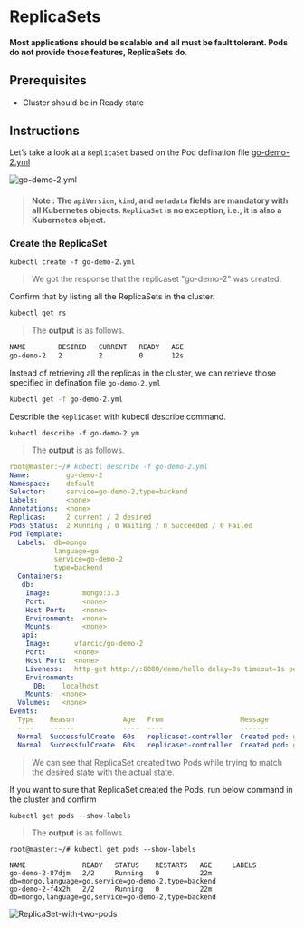 # ReplicaSets

#### Most applications should be scalable and all must be fault tolerant. Pods do not provide those features, ReplicaSets do.

## Prerequisites

- Cluster should be in Ready state

## Instructions

Let’s take a look at a `ReplicaSet` based on the Pod defination file [go-demo-2.yml](/Labs/Replicaset/go-demo-2.yml)

![go-demo-2.yml](https://github.com/shivamjhalabfiles/kubernetes-lab/blob/master/images/go-demo-2.png)

> #### Note : The `apiVersion`, `kind`, and `metadata` fields are mandatory with all Kubernetes objects. `ReplicaSet` is no exception, i.e., it is also a Kubernetes object.

### Create the ReplicaSet 
```
kubectl create -f go-demo-2.yml
```
> We got the response that the replicaset "go-demo-2" was created.

Confirm that by listing all the ReplicaSets in the cluster.
```bash
kubectl get rs
```
> The **output** is as follows.

```bash
NAME        DESIRED   CURRENT   READY   AGE
go-demo-2   2         2         0       12s
```
Instead of retrieving all the replicas in the cluster, we can retrieve those specified in defination file `go-demo-2.yml`

```bash
kubectl get -f go-demo-2.yml
```

Describle the `Replicaset` with kubectl describe command.
```
kubectl describe -f go-demo-2.ym
```
> The **output** is as follows.
```yaml
root@master:~/# kubectl describe -f go-demo-2.yml 
Name:         go-demo-2
Namespace:    default
Selector:     service=go-demo-2,type=backend
Labels:       <none>
Annotations:  <none>
Replicas:     2 current / 2 desired
Pods Status:  2 Running / 0 Waiting / 0 Succeeded / 0 Failed
Pod Template:
  Labels:  db=mongo
           language=go
           service=go-demo-2
           type=backend
  Containers:
   db:
    Image:        mongo:3.3
    Port:         <none>
    Host Port:    <none>
    Environment:  <none>
    Mounts:       <none>
   api:
    Image:      vfarcic/go-demo-2
    Port:       <none>
    Host Port:  <none>
    Liveness:   http-get http://:8080/demo/hello delay=0s timeout=1s period=10s #success=1 #failure=3
    Environment:
      DB:    localhost
    Mounts:  <none>
  Volumes:   <none>
Events:
  Type    Reason            Age   From                   Message
  ----    ------            ----  ----                   -------
  Normal  SuccessfulCreate  60s   replicaset-controller  Created pod: go-demo-2-f4x2h
  Normal  SuccessfulCreate  60s   replicaset-controller  Created pod: go-demo-2-87djm

```
> We can see that ReplicaSet created two Pods while trying to match the desired state with the actual state.

 If you want to sure that ReplicaSet created the Pods, run below command in the cluster and confirm
 ```
 kubectl get pods --show-labels
 ```
> The **output** is as follows.
```
root@master:~/# kubectl get pods --show-labels

NAME              READY   STATUS    RESTARTS   AGE     LABELS
go-demo-2-87djm   2/2     Running   0          22m     db=mongo,language=go,service=go-demo-2,type=backend
go-demo-2-f4x2h   2/2     Running   0          22m     db=mongo,language=go,service=go-demo-2,type=backend

```

![ReplicaSet-with-two-pods](https://github.com/shivamjhalabfiles/kubernetes-lab/blob/master/images/replicaset-with-two-pod.png)